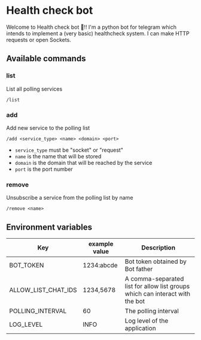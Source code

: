 # Health check bot

Welcome to Health check bot 👋!! I'm a python bot for telegram which intends to implement a (very basic) healthcheck
system. I can make HTTP requests or open Sockets.

## Available commands

### list
List all polling services
```
/list
```

### add
Add new service to the polling list
```
/add <service_type> <name> <domain> <port>
```
- `service_type` must be "socket" or "request"
- `name` is the name that will be stored
- `domain` is the domain that will be reached by the service 
- `port` is the port number 

### remove
Unsubscribe a service from the polling list by name
```
/remove <name>
```

## Environment variables

| Key                 | example value | Description                                                                  | 
|---------------------|---------------|------------------------------------------------------------------------------|
| BOT_TOKEN           | 1234:abcde    | Bot token obtained by Bot father                                             |
| ALLOW_LIST_CHAT_IDS | 1234,5678     | A comma-separated list for allow list groups which can interact with the bot |
| POLLING_INTERVAL    | 60            | The polling interval                                                         |
| LOG_LEVEL           | INFO          | Log level of the application                                                 |
